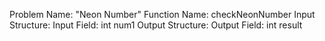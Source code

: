 Problem Name: "Neon Number"
Function Name: checkNeonNumber
Input Structure:
Input Field: int num1
Output Structure:
Output Field: int result
